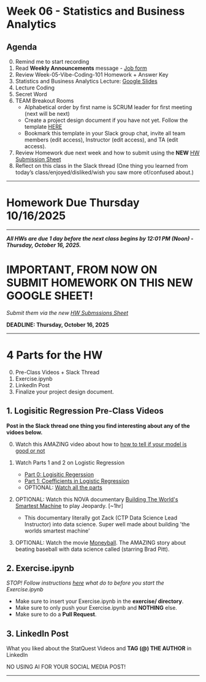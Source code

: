 # Week 06 - Statistics and Business Analytics

## Agenda
0. Remind me to start recording
1. Read **Weekly Announcements** message - [Job form](https://docs.google.com/forms/d/e/1FAIpQLSdp18OfCKTkB8ZndsytlQLU3G6gM1qe6JZDhm0LJJcYtFmwNA/viewform?usp=dialog)
2. Review Week-05-Vibe-Coding-101 Homework + Answer Key
3. Statistics and Business Analytics Lecture: [Google Slides](https://docs.google.com/presentation/d/18UjEIwVGdaWwew2M00QNS_8A-tkASBVzCqAtrQ2CbF4/edit?slide=id.g37a6054627d_0_20#slide=id.g37a6054627d_0_20)
4. Lecture Coding
5. Secret Word
6. TEAM Breakout Rooms
	- Alphabetical order by first name is SCRUM leader for first meeting (next will be next)
	- Create a project design document if you have not yet. Follow the template [HERE](https://github.com/CUNYTechPrep/ds-fall-2025-fri-0630/blob/main/Week-06-Business-Stats-Analytics/project_design_template.md)
	- Bookmark this template in your Slack group chat, invite all team members (edit access), Instructor (edit access), and TA (edit access).
7. Review Homework due next week and how to submit using the **NEW** [HW Submission Sheet](https://docs.google.com/spreadsheets/d/1vS8dL-qa5dXKhBrylpCS-WA_eTbpIo8wt-kN68aZF6Y/edit?gid=0#gid=0)
8. Reflect on this class in the Slack thread (One thing you learned from today’s class/enjoyed/disliked/wish you saw more of/confused about.)

---

# Homework Due Thursday 10/16/2025

---

**_All HWs are due 1 day before the next class begins by 12:01 PM (Noon) - Thursday, October 16, 2025._**

# IMPORTANT, FROM NOW ON SUBMIT HOMEWORK ON THIS NEW GOOGLE SHEET!

_Submit them via the new [HW Submssions Sheet](https://docs.google.com/spreadsheets/d/1vS8dL-qa5dXKhBrylpCS-WA_eTbpIo8wt-kN68aZF6Y/edit?gid=0#gid=0)_

**DEADLINE: Thursday, October 16, 2025**

---

# 4 Parts for the HW

0. Pre-Class Videos + Slack Thread
1. Exercise.ipynb
2. LinkedIn Post
3. Finalize your project design document.

## 1. Logisitic Regression Pre-Class Videos 
**Post in the Slack thread one thing you find interesting about any of the vidoes below.**

0. Watch this AMAZING video about how to [how to tell if your model is good or not](https://www.youtube.com/watch?v=Kdsp6soqA7o&ab_channel=StatQuestwithJoshStarmer)

1. Watch Parts 1 and 2 on Logistic Regression
    * [Part 0: Logisitic Regerssion](https://www.youtube.com/watch?v=yIYKR4sgzI8&list=PLblh5JKOoLUKxzEP5HA2d-Li7IJkHfXSe&index=1&t=424s&ab_channel=StatQuestwithJoshStarmer) 
    * [Part 1: Coefficients in Logistic Regression](https://www.youtube.com/watch?v=vN5cNN2-HWE&list=PLblh5JKOoLUKxzEP5HA2d-Li7IJkHfXSe&index=2&t=834s&ab_channel=StatQuestwithJoshStarmer)
    * OPTIONAL:  [Watch all the parts](https://www.youtube.com/playlist?list=PLblh5JKOoLUKxzEP5HA2d-Li7IJkHfXSe)
 
2. OPTIONAL: Watch this NOVA documentary [Building The World's Smartest Machine](https://youtu.be/4svcCJJ6ciw?si=ERSmoLJOEhIAKVqp) to play Jeopardy. [~1hr]
    * This documentary literally got Zack (CTP Data Science Lead Instructor) into data science. Super well made about building 'the worlds smartest machine'

3. OPTIONAL:  Watch the movie [Moneyball](https://www.youtube.com/watch?v=D1R-LwHbld4&ab_channel=SonyPicturesEntertainment). The AMAZING story about beating baseball with data science called (starring Brad Pitt).

## 2. Exercise.ipynb
_STOP! Follow instructions [here](https://github.com/CUNYTechPrep/ds-fall-2025-fri-0630?tab=readme-ov-file#setup-instructions-github-and-homeworks) what do to before you start the Exercise.ipynb_

- Make sure to insert your Exercise.ipynb in the **exercise/ directory**.
- Make sure to only push your Exercise.ipynb and **NOTHING** else.
- Make sure to do a **Pull Request**.

## 3. LinkedIn Post
What you liked about the StatQuest Videos and **TAG (@) THE AUTHOR** in LinkedIn

NO USING AI FOR YOUR SOCIAL MEDIA POST!

---